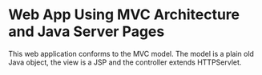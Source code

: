 # Web App Using MVC Architecture and Java Server Pages
 This web application conforms to the MVC model. The model is a plain old Java object, the view is a JSP and the controller extends HTTPServlet.
